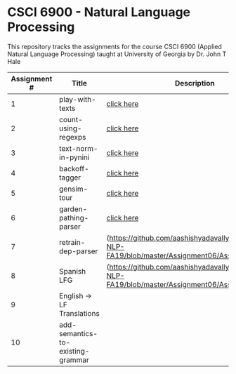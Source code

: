 # CSCI 6900 - Natural Language Processing

This repository tracks the assignments for the course CSCI 6900 (Applied Natural Language Processing) taught at University of Georgia by Dr. John T Hale

| Assignment #| Title                              | Description  | Status |
|-------------|------------------------------------|--------------|--------|
| 1           | play-with-texts                    |[click here](https://github.com/aashishyadavally/CSCI6900-NLP-FA19/blob/master/Assignment01/Assignment01.pdf)|&#x2611;|
| 2           | count-using-regexps                |[click here](https://github.com/aashishyadavally/CSCI6900-NLP-FA19/blob/master/Assignment02/Assignment02.pdf)|&#x2611;|
| 3           | text-norm-in-pynini                |[click here](https://github.com/aashishyadavally/CSCI6900-NLP-FA19/blob/master/Assignment03/Assignment03.pdf)|&#x2611;|
| 4           | backoff-tagger                     |[click here](https://github.com/aashishyadavally/CSCI6900-NLP-FA19/blob/master/Assignment04/Assignment04.pdf)|&#x2611;| 
| 5           | gensim-tour                        |[click here](https://github.com/aashishyadavally/CSCI6900-NLP-FA19/blob/master/Assignment05/Assignment05a.pdf)|&#x2611;|
| 6           | garden-pathing-parser              |[click here](https://github.com/aashishyadavally/CSCI6900-NLP-FA19/blob/master/Assignment06/Assignment06.pdf)|&#x2611;|
| 7           | retrain-dep-parser                 |(https://github.com/aashishyadavally/CSCI6900-NLP-FA19/blob/master/Assignment06/Assignment07.pdf)              |&#x2611;|
| 8           | Spanish LFG                        |(https://github.com/aashishyadavally/CSCI6900-NLP-FA19/blob/master/Assignment06/Assignment08.pdf)              |&#x2611;|
| 9           | English -> LF Translations         |              |        |
| 10          | add-semantics-to-existing-grammar  |              |        |
